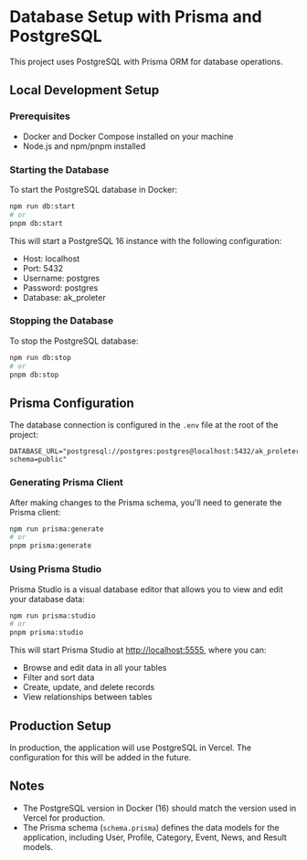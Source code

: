# Database Setup with Prisma and PostgreSQL

This project uses PostgreSQL with Prisma ORM for database operations.

## Local Development Setup

### Prerequisites
- Docker and Docker Compose installed on your machine
- Node.js and npm/pnpm installed

### Starting the Database
To start the PostgreSQL database in Docker:

```bash
npm run db:start
# or
pnpm db:start
```

This will start a PostgreSQL 16 instance with the following configuration:
- Host: localhost
- Port: 5432
- Username: postgres
- Password: postgres
- Database: ak_proleter

### Stopping the Database
To stop the PostgreSQL database:

```bash
npm run db:stop
# or
pnpm db:stop
```

## Prisma Configuration

The database connection is configured in the `.env` file at the root of the project:

```
DATABASE_URL="postgresql://postgres:postgres@localhost:5432/ak_proleter?schema=public"
```

### Generating Prisma Client
After making changes to the Prisma schema, you'll need to generate the Prisma client:

```bash
npm run prisma:generate
# or
pnpm prisma:generate
```

### Using Prisma Studio
Prisma Studio is a visual database editor that allows you to view and edit your database data:

```bash
npm run prisma:studio
# or
pnpm prisma:studio
```

This will start Prisma Studio at [http://localhost:5555](http://localhost:5555), where you can:
- Browse and edit data in all your tables
- Filter and sort data
- Create, update, and delete records
- View relationships between tables

## Production Setup

In production, the application will use PostgreSQL in Vercel. The configuration for this will be added in the future.

## Notes

- The PostgreSQL version in Docker (16) should match the version used in Vercel for production.
- The Prisma schema (`schema.prisma`) defines the data models for the application, including User, Profile, Category, Event, News, and Result models.
